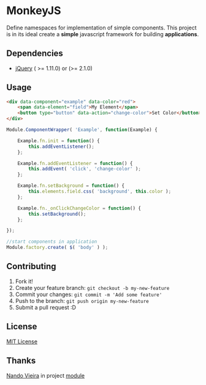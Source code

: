 MonkeyJS
========
Define namespaces for implementation of simple components. This project is in its ideal create a **simple** javascript framework for building **applications**.

## Dependencies
* [jQuery](http://jquery.com/) ( >= 1.11.0) or (>= 2.1.0)

## Usage
```html
<div data-component="example" data-color="red">
    <span data-element="field">My Element</span>
    <button type="button" data-action="change-color">Set Color</button>
</div>
```

```js
Module.ComponentWrapper( 'Example', function(Example) {

    Example.fn.init = function() {
        this.addEventListener();
    };

    Example.fn.addEventListener = function() {
        this.addEvent( 'click', 'change-color' );
    };

    Example.fn.setBackground = function() {
        this.elements.field.css( 'background', this.color );
    };

    Example.fn._onClickChangeColor = function() {
        this.setBackground();
    };

});

//start components in application
Module.factory.create( $( 'body' ) );
```

## Contributing
1. Fork it!
2. Create your feature branch: `git checkout -b my-new-feature`
3. Commit your changes: `git commit -m 'Add some feature'`
4. Push to the branch: `git push origin my-new-feature`
5. Submit a pull request :D

## License
[MIT License](http://opensource.org/licenses/MIT)

## Thanks
[Nando Vieira](https://github.com/fnando) in project [module](https://github.com/fnando/module)
